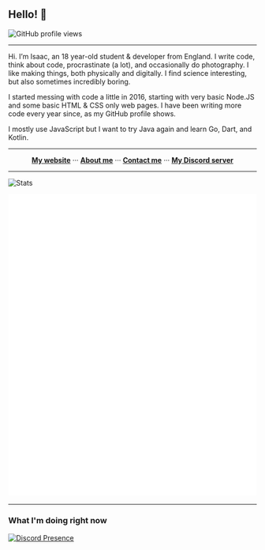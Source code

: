 ## Hello! 👋

![GitHub profile views](https://komarev.com/ghpvc/?username=eartharoid&color=009999&style=flat-square) <!-- *(since 20th October 2020)* -->

<hr>

Hi. I’m Isaac, an 18 year-old student & developer from England. I write code, think about code, procrastinate (a lot), and occasionally do photography. I like making things, both physically and digitally. I find science interesting, but also sometimes incredibly boring.

I started messing with code a little in 2016, starting with very basic Node.JS and some basic HTML & CSS only web pages. I have been writing more code every year since, as my GitHub profile shows.

I mostly use JavaScript but I want to try Java again and learn Go, Dart, and Kotlin.

<hr>

<p align="center">
  <b><a href="https://eartharoid.me">My website</a></b>
    ···  
  <b><a href="https://eartharoid.me/about">About me</a></b>
    ···  
  <b><a href="https://eartharoid.me/contact">Contact me</a></b>
    ···  
  <b><a href="https://go.eartharoid.me/discord">My Discord server</a></b>
</p>

<hr>

![Stats](https://github-readme-stats.vercel.app/api?username=eartharoid&show_icons=true&hide_title=true&bg_color=30,41E296,00C4EE&title_color=fff&text_color=fff)

[![Metrics](https://raw.githubusercontent.com/eartharoid/eartharoid/master/github-metrics.svg)](https://metrics.lecoq.io/about/eartharoid)

<hr>

### What I'm doing right now

[![Discord Presence](https://lanyard-profile-readme.vercel.app/api/319467558166069248)](https://discord.com/users/319467558166069248)
